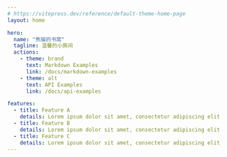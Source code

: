 ```yaml
---
# https://vitepress.dev/reference/default-theme-home-page
layout: home

hero:
  name: "熊猫的书窝"
  tagline: 温馨的小房间
  actions:
    - theme: brand
      text: Markdown Examples
      link: /docs/markdown-examples
    - theme: alt
      text: API Examples
      link: /docs/api-examples

features:
  - title: Feature A
    details: Lorem ipsum dolor sit amet, consectetur adipiscing elit
  - title: Feature B
    details: Lorem ipsum dolor sit amet, consectetur adipiscing elit
  - title: Feature C
    details: Lorem ipsum dolor sit amet, consectetur adipiscing elit
---
```


